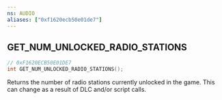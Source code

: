 ```yaml
---
ns: AUDIO
aliases: ["0xf1620ecb50e01de7"]
---
```

## GET_NUM_UNLOCKED_RADIO_STATIONS

```c
// 0xF1620ECB50E01DE7
int GET_NUM_UNLOCKED_RADIO_STATIONS();
```

Returns the number of radio stations currently unlocked in the game. This can change as a result of DLC and/or script calls.

